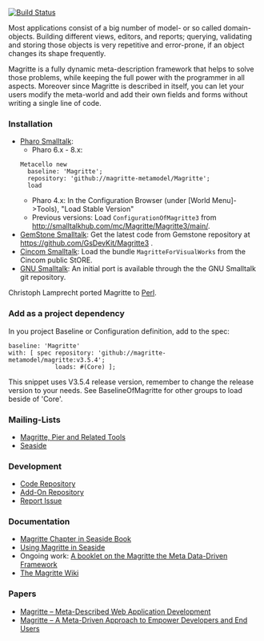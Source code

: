 [![Build Status](https://travis-ci.org/magritte-metamodel/magritte.svg?branch=master)](https://travis-ci.org/magritte-metamodel/magritte)

Most applications consist of a big number of model- or so called domain-objects. Building different views, editors, and reports; querying, validating and storing those objects is very repetitive and error-prone, if an object changes its shape frequently.

Magritte is a fully dynamic meta-description framework that helps to solve those problems, while keeping the full power with the programmer in all aspects. Moreover since Magritte is described in itself, you can let your users modify the meta-world and add their own fields and forms without writing a single line of code.

### Installation
  * [Pharo Smalltalk](http://www.pharo.org/):
    * Pharo 6.x - 8.x: 
    ```smalltalk
    Metacello new
      baseline: 'Magritte';
      repository: 'github://magritte-metamodel/Magritte';
      load
       ```
    * Pharo 4.x: In the Configuration Browser (under [World Menu]->Tools), "Load Stable Version"
    * Previous versions: Load `ConfigurationOfMagritte3` from http://smalltalkhub.com/mc/Magritte/Magritte3/main/. 
  * [GemStone Smalltalk](http://seaside.gemstone.com/): Get the latest code from Gemstone repository at https://github.com/GsDevKit/Magritte3 .
  * [Cincom Smalltalk](http://www.cincomsmalltalk.com/): Load the bundle `MagritteForVisualWorks` from the Cincom public StORE.
  * [GNU Smalltalk](http://smalltalk.gnu.org/): An initial port is available through the the GNU Smalltalk git repository. 

Christoph Lamprecht ported Magritte to [Perl](http://sites.google.com/site/vlclamprecht/Home/perl).

### Add as a project dependency

In you project Baseline or Configuration definition, add to the spec:

```
baseline: 'Magritte' 
with: [ spec repository: 'github://magritte-metamodel/magritte:v3.5.4'; 
             loads: #(Core) ]; 
```

This snippet uses V3.5.4 release version, remember to change the release version to your needs. See BaselineOfMagritte for other groups to load beside of 'Core'.

### Mailing-Lists
  * [Magritte, Pier and Related Tools](https://www.iam.unibe.ch/mailman/listinfo/smallwiki)
  * [Seaside](http://lists.squeakfoundation.org/cgi-bin/mailman/listinfo/seaside)

### Development
  * [Code Repository](http://smalltalkhub.com/\#\!/~Magritte/Magritte3)
  * [Add-On Repository](http://smalltalkhub.com/\#\!/~Magritte/MagritteAddons)
  * [Report Issue](https://github.com/magritte-metamodel/magritte/issues)

### Documentation
  * [Magritte Chapter in Seaside Book](http://book.seaside.st/book/advanced/magritte)
  * [Using Magritte in Seaside](http://onsmalltalk.com/using-magritte-with-seaside)
  * Ongoing work: [A booklet on the Magritte the Meta Data-Driven Framework](https://github.com/SquareBracketAssociates/Booklet-Magritte)
  * [The Magritte Wiki](https://github.com/magritte-metamodel/magritte/wiki)
  
### Papers
  * [Magritte – Meta-Described Web Application Development](http://sdmeta.gforge.inria.fr/Teaching/Lille/0910-MetaModelisation/Magritte/Reng06a.pdf)
  * [Magritte – A Meta-Driven Approach to Empower Developers and End Users](http://scg.unibe.ch/archive/papers/Reng07aMagritte.pdf)
  
